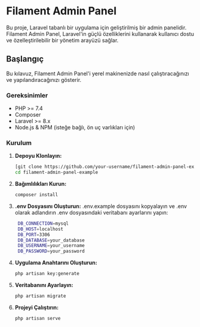 # Filament Admin Panel

Bu proje, Laravel tabanlı bir uygulama için geliştirilmiş bir admin panelidir. Filament Admin Panel, Laravel'in güçlü özelliklerini kullanarak kullanıcı dostu ve özelleştirilebilir bir yönetim arayüzü sağlar.

## Başlangıç

Bu kılavuz, Filament Admin Panel'i yerel makinenizde nasıl çalıştıracağınızı ve yapılandıracağınızı gösterir.

### Gereksinimler

- PHP >= 7.4
- Composer
- Laravel >= 8.x
- Node.js & NPM (isteğe bağlı, ön uç varlıkları için)

### Kurulum

1. **Depoyu Klonlayın:**

   ```bash
   [git clone https://github.com/your-username/filament-admin-panel-example.git](https://github.com/musttoprak/filament-admin-panel-example.git)
   cd filament-admin-panel-example
2. **Bağımlılıkları Kurun:**
   ```bash
   composer install
3. **.env Dosyasını Oluşturun:**
   .env.example dosyasını kopyalayın ve .env olarak adlandırın
   .env dosyasındaki veritabanı ayarlarını yapın:
   ```bash
    DB_CONNECTION=mysql
    DB_HOST=localhost
    DB_PORT=3306
    DB_DATABASE=your_database
    DB_USERNAME=your_username
    DB_PASSWORD=your_password
4. **Uygulama Anahtarını Oluşturun:**
   ```bash
   php artisan key:generate
5. **Veritabanını Ayarlayın:**
   ```bash
   php artisan migrate
6. **Projeyi Çalıştırın:**
   ```bash
   php artisan serve

